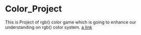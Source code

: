 # Color_Project
This is Project of rgb() color game which is going to enhance our understanding on rgb() color system.
[a link](https://suraj-tech20.github.io/Color_Project_Jss/)
